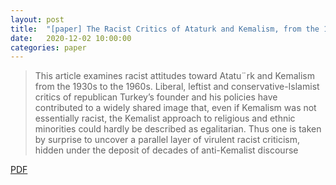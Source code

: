 ```yaml
---
layout: post
title:  "[paper] The Racist Critics of Ataturk and Kemalism, from the 1930s to the 1960s" 
date:   2020-12-02 10:00:00
categories: paper
---
```


> This article examines racist attitudes toward Atatu¨rk and Kemalism from the 1930s to the 1960s. Liberal,
leftist and conservative-Islamist critics of republican
Turkey’s founder and his policies have contributed to a widely shared image that, even if Kemalism was not essentially racist,
the Kemalist approach to religious and ethnic minorities could hardly be described as egalitarian.
Thus one is taken by surprise to uncover a parallel layer of virulent racist criticism,
hidden under the deposit of decades of anti-Kemalist discourse

[PDF](http://repository.bilkent.edu.tr/bitstream/handle/11693/21963/The%20racist%20critics%20of%20Atat%FCrk%20and%20Kemalism,%20from%20the%201930s%20to%20the%201960s.pdf;jsessionid=3168F73B2864EEE7FFC07BE657C6DB67?sequence=1)

